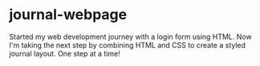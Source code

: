 # journal-webpage
Started my web development journey with a login form using HTML. Now I'm taking the next step by combining HTML and CSS to create a styled journal layout. One step at a time!
